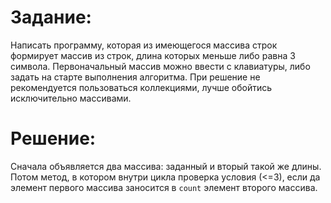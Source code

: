 # Задание:
Написать программу, которая из имеющегося массива строк формирует массив из строк, длина которых меньше либо равна 3 символа. Первоначальный массив можно ввести с клавиатуры, либо задать на старте выполнения алгоритма. При решение не рекомендуется пользоваться коллекциями, лучше обойтись исключительно массивами.

# Решение:
Сначала объявляется два массива: заданный и вторый такой же длины. Потом метод, в котором внутри цикла проверка условия (<=3), если да элемент первого массива заносится в `count` элемент второго массива. 